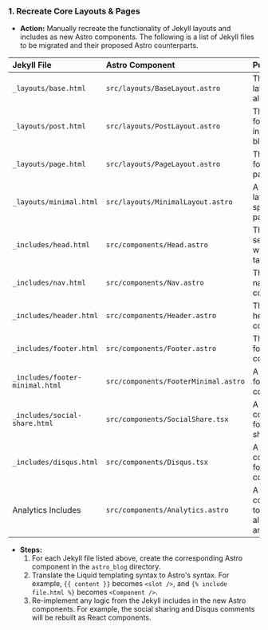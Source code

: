 ### 1. Recreate Core Layouts & Pages

*   **Action:** Manually recreate the functionality of Jekyll layouts and includes as new Astro components. The following is a list of Jekyll files to be migrated and their proposed Astro counterparts.

| Jekyll File | Astro Component | Purpose |
| :--- | :--- | :--- |
| `_layouts/base.html` | `src/layouts/BaseLayout.astro` | The main layout for all pages. |
| `_layouts/post.html` | `src/layouts/PostLayout.astro` | The layout for individual blog posts. |
| `_layouts/page.html` | `src/layouts/PageLayout.astro` | The layout for regular pages. |
| `_layouts/minimal.html` | `src/layouts/MinimalLayout.astro` | A minimal layout for special pages. |
| `_includes/head.html` | `src/components/Head.astro` | The `<head>` section with meta tags, etc. |
| `_includes/nav.html` | `src/components/Nav.astro` | The main navigation component. |
| `_includes/header.html` | `src/components/Header.astro` | The page header component. |
| `_includes/footer.html` | `src/components/Footer.astro` | The main footer component. |
| `_includes/footer-minimal.html` | `src/components/FooterMinimal.astro` | A minimal footer component. |
| `_includes/social-share.html` | `src/components/SocialShare.tsx` | A React component for social sharing. |
| `_includes/disqus.html` | `src/components/Disqus.tsx` | A React component for Disqus comments. |
| Analytics Includes | `src/components/Analytics.astro` | A single component to handle all analytics. |

*   **Steps:**
    1.  For each Jekyll file listed above, create the corresponding Astro component in the `astro_blog` directory.
    2.  Translate the Liquid templating syntax to Astro's syntax. For example, `{{ content }}` becomes `<slot />`, and `{% include file.html %}` becomes `<Component />`.
    3.  Re-implement any logic from the Jekyll includes in the new Astro components. For example, the social sharing and Disqus comments will be rebuilt as React components.

